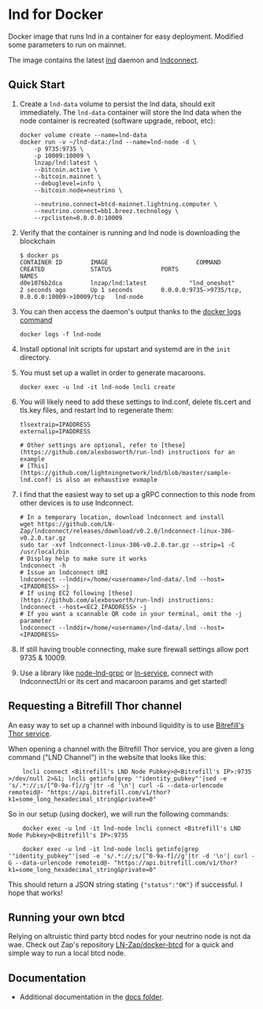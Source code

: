 # lnd for Docker

Docker image that runs lnd in a container for easy deployment. Modified some parameters to run on mainnet.

The image contains the latest [lnd](https://github.com/lightningnetwork/lnd) daemon and [lndconnect](https://github.com/LN-Zap/lndconnect).

## Quick Start

1.  Create a `lnd-data` volume to persist the lnd data, should exit immediately. The `lnd-data` container will store the lnd data when the node container is recreated (software upgrade, reboot, etc):

        docker volume create --name=lnd-data
        docker run -v ~/lnd-data:/lnd --name=lnd-node -d \
            -p 9735:9735 \
            -p 10009:10009 \
            lnzap/lnd:latest \
            --bitcoin.active \
            --bitcoin.mainnet \
            --debuglevel=info \
            --bitcoin.node=neutrino \
            
            --neutrino.connect=btcd-mainnet.lightning.computer \
            --neutrino.connect=bb1.breez.technology \
            --rpclisten=0.0.0.0:10009

2.  Verify that the container is running and lnd node is downloading the blockchain

        $ docker ps
        CONTAINER ID        IMAGE                         COMMAND             CREATED             STATUS              PORTS                                              NAMES
        d0e1076b2dca        lnzap/lnd:latest            "lnd_oneshot"       2 seconds ago       Up 1 seconds        0.0.0.0:9735->9735/tcp, 0.0.0.0:10009->10009/tcp   lnd-node

3.  You can then access the daemon's output thanks to the [docker logs command](https://docs.docker.com/reference/commandline/cli/#logs)

        docker logs -f lnd-node

4.  Install optional init scripts for upstart and systemd are in the `init` directory.

5.  You must set up a wallet in order to generate macaroons.

        docker exec -u lnd -it lnd-node lncli create

6.  You will likely need to add these settings to lnd.conf, delete tls.cert and tls.key files, and restart lnd to regenerate them:

        tlsextraip=IPADDRESS
        externalip=IPADDRESS
        
        # Other settings are optional, refer to [these](https://github.com/alexbosworth/run-lnd) instructions for an example
        # [This](https://github.com/lightningnetwork/lnd/blob/master/sample-lnd.conf) is also an exhaustive exmaple
        
7.  I find that the easiest way to set up a gRPC connection to this node from other devices is to use lndconnect.

        # In a temporary location, download lndconnect and install
        wget https://github.com/LN-Zap/lndconnect/releases/download/v0.2.0/lndconnect-linux-386-v0.2.0.tar.gz
        sudo tar -xvf lndconnect-linux-386-v0.2.0.tar.gz --strip=1 -C /usr/local/bin
        # Display help to make sure it works
        lndconnect -h
        # Issue an lndconnect URI
        lndconnect --lnddir=/home/<username>/lnd-data/.lnd --host=<IPADDRESS> -j
        # If using EC2 following [these](https://github.com/alexbosworth/run-lnd) instructions:
        lndconnect --host=<EC2_IPADDRESS> -j
        # If you want a scannable QR code in your terminal, omit the -j parameter
        lndconnect --lnddir=/home/<username>/lnd-data/.lnd --host=<IPADDRESS>

8.  If still having trouble connecting, make sure firewall settings allow port 9735 & 10009.

9.  Use a library like [node-lnd-grpc](https://github.com/LN-Zap/node-lnd-grpc/) or [ln-service](https://github.com/alexbosworth/ln-service), connect with lndconnectUri or its cert and macaroon params and get started!

## Requesting a Bitrefill Thor channel

An easy way to set up a channel with inbound liquidity is to use [Bitrefill's Thor service](https://www.bitrefill.com/thor-lightning-network-channels/?hl=en).

When opening a channel with the Bitrefill Thor service, you are given a long command ("LND Channel") in the website that looks like this:

        lncli connect <Bitrefill's LND Node Pubkey>@<Bitrefill's IP>:9735 >/dev/null 2>&1; lncli getinfo|grep '"identity_pubkey"'|sed -e 's/.*://;s/[^0-9a-f]//g'|tr -d '\n'| curl -G --data-urlencode remoteid@- "https://api.bitrefill.com/v1/thor?k1=some_long_hexadecimal_string&private=0"
        
So in our setup (using docker), we will run the following commands:

        docker exec -u lnd -it lnd-node lncli connect <Bitrefill's LND Node Pubkey>@<Bitrefill's IP>:9735
        
        docker exec -u lnd -it lnd-node lncli getinfo|grep '"identity_pubkey"'|sed -e 's/.*://;s/[^0-9a-f]//g'|tr -d '\n'| curl -G --data-urlencode remoteid@- "https://api.bitrefill.com/v1/thor?k1=some_long_hexadecimal_string&private=0"

This should return a JSON string stating `{"status":"OK"}` if successful. I hope that works!

## Running your own btcd

Relying on altruistic third party btcd nodes for your neutrino node is not da wae. Check out Zap's repository [LN-Zap/docker-btcd](https://github.com/LN-Zap/docker-btcd) for a quick and simple way to run a local btcd node.

## Documentation

- Additional documentation in the [docs folder](docs).
